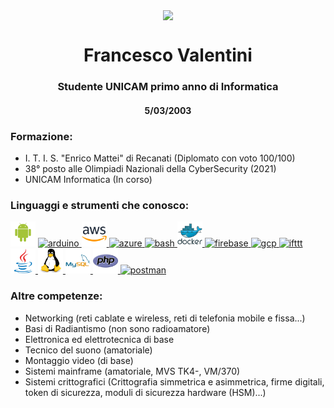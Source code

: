 <p align="center">
  <img align="center" src="https://lh3.googleusercontent.com/a/ALm5wu1oK44jm2sxrph5rFlex2wbvKX6zK3pSrYC2UUW=s506"></img>
</p>

<h1 align="center">Francesco Valentini</h1>
<h3 align="center">Studente UNICAM primo anno di Informatica</h3>
<h4 align="center">5/03/2003</h4>
<p>
  <h3 align="left">Formazione:</h3>
  <ul>
    <li>I. T. I. S. "Enrico Mattei" di Recanati (Diplomato con voto 100/100)</li>
    <li>38° posto alle Olimpiadi Nazionali della CyberSecurity (2021)</li>
    <li>UNICAM Informatica (In corso)</li>
  </ul>
</p>

<h3 align="left">Linguaggi e strumenti che conosco:</h3>
<p align="left"> 
  <a href="https://developer.android.com" target="_blank" rel="noreferrer"><img src="https://raw.githubusercontent.com/devicons/devicon/master/icons/android/android-original-wordmark.svg" alt="android" width="40" height="40"/></a> 
  <a href="https://www.arduino.cc/" target="_blank" rel="noreferrer"> <img src="https://cdn.worldvectorlogo.com/logos/arduino-1.svg" alt="arduino" width="40" height="40"/> </a> 
  <a href="https://aws.amazon.com" target="_blank" rel="noreferrer"> <img src="https://raw.githubusercontent.com/devicons/devicon/master/icons/amazonwebservices/amazonwebservices-original-wordmark.svg" alt="aws" width="40" height="40"/> </a> 
  <a href="https://azure.microsoft.com/en-in/" target="_blank" rel="noreferrer"> <img src="https://www.vectorlogo.zone/logos/microsoft_azure/microsoft_azure-icon.svg" alt="azure" width="40" height="40"/> </a> 
  <a href="https://www.gnu.org/software/bash/" target="_blank" rel="noreferrer"> <img src="https://www.vectorlogo.zone/logos/gnu_bash/gnu_bash-icon.svg" alt="bash" width="40" height="40"/> </a> 
  <a href="https://www.docker.com/" target="_blank" rel="noreferrer"> <img src="https://raw.githubusercontent.com/devicons/devicon/master/icons/docker/docker-original-wordmark.svg" alt="docker" width="40" height="40"/> </a> 
  <a href="https://firebase.google.com/" target="_blank" rel="noreferrer"> <img src="https://www.vectorlogo.zone/logos/firebase/firebase-icon.svg" alt="firebase" width="40" height="40"/> </a> 
  <a href="https://cloud.google.com" target="_blank" rel="noreferrer"> <img src="https://www.vectorlogo.zone/logos/google_cloud/google_cloud-icon.svg" alt="gcp" width="40" height="40"/> </a> 
  <a href="https://ifttt.com/" target="_blank" rel="noreferrer"> <img src="https://www.vectorlogo.zone/logos/ifttt/ifttt-ar21.svg" alt="ifttt" width="40" height="40"/> </a> 
  <a href="https://www.java.com" target="_blank" rel="noreferrer"> <img src="https://raw.githubusercontent.com/devicons/devicon/master/icons/java/java-original.svg" alt="java" width="40" height="40"/> </a> 
  <a href="https://www.linux.org/" target="_blank" rel="noreferrer"> <img src="https://raw.githubusercontent.com/devicons/devicon/master/icons/linux/linux-original.svg" alt="linux" width="40" height="40"/> </a> 
  <a href="https://www.mysql.com/" target="_blank" rel="noreferrer"> <img src="https://raw.githubusercontent.com/devicons/devicon/master/icons/mysql/mysql-original-wordmark.svg" alt="mysql" width="40" height="40"/> </a> 
  <a href="https://www.php.net" target="_blank" rel="noreferrer"> <img src="https://raw.githubusercontent.com/devicons/devicon/master/icons/php/php-original.svg" alt="php" width="40" height="40"/> </a> 
  <a href="https://postman.com" target="_blank" rel="noreferrer"> <img src="https://www.vectorlogo.zone/logos/getpostman/getpostman-icon.svg" alt="postman" width="40" height="40"/> </a> 
</p>

<p>
  <h3 align="left">Altre competenze:</h3>
  <ul>
    <li>Networking (reti cablate e wireless, reti di telefonia mobile e fissa...)</li>
    <li>Basi di Radiantismo (non sono radioamatore)</li>
    <li>Elettronica ed elettrotecnica di base</li>
    <li>Tecnico del suono (amatoriale)</li>
    <li>Montaggio video (di base)</li>
    <li>Sistemi mainframe (amatoriale, MVS TK4-, VM/370)</li>
    <li>Sistemi crittografici (Crittografia simmetrica e asimmetrica, firme digitali, token di sicurezza, moduli di sicurezza hardware (HSM)...)</li>
  </ul>
</p>

<!---
FrancescoValentini/FrancescoValentini is a ✨ special ✨ repository because its `README.md` (this file) appears on your GitHub profile.
You can click the Preview link to take a look at your changes.
--->
